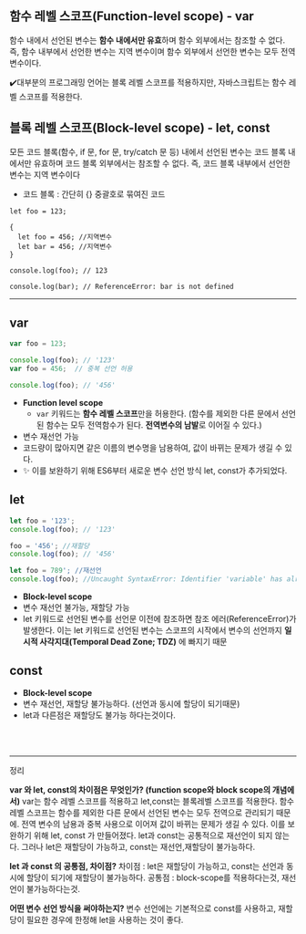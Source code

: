 ## 함수 레벨 스코프(Function-level scope) - var

함수 내에서 선언된 변수는 **함수 내에서만 유효**하며 함수 외부에서는 참조할 수 없다. 즉, 함수 내부에서 선언한 변수는 지역 변수이며 함수 외부에서 선언한 변수는 모두 전역 변수이다.

✔️대부분의 프로그래밍 언어는 블록 레벨 스코프를 적용하지만, 자바스크립트는 함수 레벨 스코프를 적용한다.

## 블록 레벨 스코프(Block-level scope) - let, const

모든 코드 블록(함수, if 문, for 문, try/catch 문 등) 내에서 선언된 변수는 코드 블록 내에서만 유효하며 코드 블록 외부에서는 참조할 수 없다. 즉, 코드 블록 내부에서 선언한 변수는 지역 변수이다
- 코드 블록 : 간단히 {} 중괄호로 묶여진 코드
```
let foo = 123;

{
  let foo = 456; //지역변수
  let bar = 456; //지역변수
}

console.log(foo); // 123

console.log(bar); // ReferenceError: bar is not defined
```

---
## var

```jsx
var foo = 123;

console.log(foo); // '123'
var foo = 456;  // 중복 선언 허용

console.log(foo); // '456'
```

- **Function level scope**
    - `var` 키워드는 **함수 레벨 스코프**만을 허용한다. (함수를 제외한 다른 문에서 선언된 함수는 모두 전역함수가 된다. **전역변수의 남발**로 이어질 수 있다.)
- 변수 재선언 가능
- 코드량이 많아지면 같은 이름의 변수명을 남용하여, 값이 바뀌는 문제가 생길 수 있다.
- ✨ 이를 보완하기 위해 ES6부터 새로운 변수 선언 방식 let, const가 추가되었다.


## let

```jsx
let foo = '123'; 
console.log(foo); // '123'

foo = '456'; //재할당
console.log(foo); // '456'

let foo = 789'; //재선언
console.log(foo); //Uncaught SyntaxError: Identifier 'variable' has already been declared
```

- **Block-level scope**
- 변수 재선언 불가능, 재할당 가능
- let 키워드로 선언된 변수를 선언문 이전에 참조하면 참조 에러(ReferenceError)가 발생한다. 이는 let 키워드로 선언된 변수는 스코프의 시작에서 변수의 선언까지 **일시적 사각지대(Temporal Dead Zone; TDZ)** 에 빠지기 때문



## const

- **Block-level scope**
- 변수 재선언, 재할당 불가능하다. (선언과 동시에 할당이 되기때문)
- let과 다른점은 재할당도 불가능 하다는것이다.

<br/><br/>

---
정리

**var 와 let, const의 차이점은 무엇인가? (function scope와 block scope의 개념에서)**
var는 함수 레벨 스코프를 적용하고 let,const는 블록레벨 스코프를 적용한다. 함수 레벨 스코프는 함수를 제외한 다른 문에서 선언된 변수는 모두 전역으로 관리되기 때문에. 전역 변수의 남용과 중복 사용으로 이어져 값이 바뀌는 문제가 생길 수 있다. 이를 보완하기 위해 let, const 가 만들어졌다. let과 const는 공통적으로 재선언이 되지 않는다. 그러나 let은 재할당이 가능하고, const는 재선언,재할당이 불가능하다. 
<br/>

**let 과 const 의 공통점, 차이점?**
차이점 : let은 재할당이 가능하고, const는 선언과 동시에 할당이 되기에 재할당이 불가능하다.
공통점 : block-scope를 적용하다는것, 재선언이 불가능하다는것.
<br/>

**어떤 변수 선언 방식을 써야하는지?**
변수 선언에는 기본적으로 const를 사용하고, 재할당이 필요한 경우에 한정해 let을 사용하는 것이 좋다.
